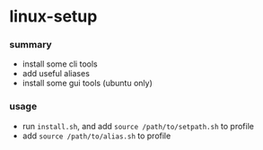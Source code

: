 # linux-setup

### summary
* install some cli tools
* add useful aliases
* install some gui tools (ubuntu only)

### usage
* run `install.sh`, and add `source /path/to/setpath.sh` to profile
* add `source /path/to/alias.sh` to profile
